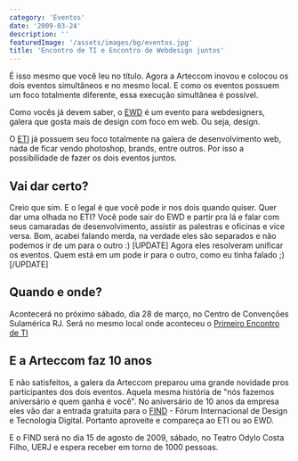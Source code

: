 ```yaml
---
category: 'Eventos'
date: '2009-03-24'
description: ''
featuredImage: '/assets/images/bg/eventos.jpg'
title: 'Encontro de TI e Encontro de Webdesign juntos'
---
```


É isso mesmo que você leu no título. Agora a Arteccom inovou e colocou os dois eventos simultâneos e no mesmo local. E como os eventos possuem um foco totalmente diferente, essa execução simultânea é possível.

Como vocês já devem saber, o [EWD](http://www.encontrodewebdesign.com.br) é um evento para webdesigners, galera que gosta mais de design com foco em web. Ou seja, design.

O [ETI](http://www.encontrodeti.com.br/eti-02/) já possuem seu foco totalmente na galera de desenvolvimento web, nada de ficar vendo photoshop, brands, entre outros. Por isso a possibilidade de fazer os dois eventos juntos.

## Vai dar certo?

Creio que sim. E o legal é que você pode ir nos dois quando quiser. Quer dar uma olhada no ETI? Você pode sair do EWD e partir pra lá e falar com seus camaradas de desenvolvimento, assistir as palestras e oficinas e vice versa. Bom, acabei falando merda, na verdade eles são separados e não podemos ir de um para o outro :) \[UPDATE\] Agora eles resolveram unificar os eventos. Quem está em um pode ir para o outro, como eu tinha falado ;) \[/UPDATE\]

## Quando e onde?

Acontecerá no próximo sábado, dia 28 de março, no Centro de Convenções Sulamérica RJ. Será no mesmo local onde aconteceu o [Primeiro Encontro de TI](/eti-encontro-de-tecnologia-da-informacao)

## E a Arteccom faz 10 anos

E não satisfeitos, a galera da Arteccom preparou uma grande novidade pros participantes dos dois eventos. Aquela mesma história de "nós fazemos aniversário e quem ganha é você". No aniversário de 10 anos da empresa eles vão dar a entrada gratuita para o [FIND](http://www.find.com.br) - Fórum Internacional de Design e Tecnologia Digital. Portanto aproveite e compareça ao ETI ou ao EWD.

E o FIND será no dia 15 de agosto de 2009, sábado, no Teatro Odylo Costa Filho, UERJ e espera receber em torno de 1000 pessoas.
